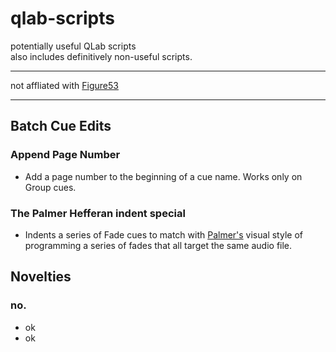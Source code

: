 # qlab-scripts
potentially useful QLab scripts  
also includes definitively non-useful scripts.

 ---
   
 not affliated with [Figure53](https://figure53.com/)
   
 --- 

## Batch Cue Edits

### Append Page Number  
 - Add a page number to the beginning of a cue name. Works only on Group cues.

### The Palmer Hefferan indent special  
 - Indents a series of Fade cues to match with [Palmer's](https://www.palmerhefferan.com/) visual style of programming a series of fades that all target the same audio file.  

## Novelties  

### no.
 - ok
 - ok
